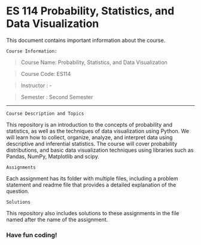 # ES 114 Probability, Statistics, and Data Visualization

This document contains important information about the course.

`Course Information:`

> Course Name: Probability, Statistics, and Data Visualization

> Course Code: ES114

> Instructor : -

> Semester : Second Semester
---

`Course Description and Topics`

This repository is an introduction to the concepts of probability and statistics, as well as the techniques of data visualization using Python. We will learn how to collect, organize, analyze, and interpret data using descriptive and inferential statistics. The course will cover probability distributions, and basic data visualization techniques using libraries such as Pandas, NumPy, Matplotlib and scipy.

`Assignments`

Each assignment has its folder with multiple files, including a problem statement and readme file that provides a detailed explanation of the question.

`Solutions`

This repository also includes solutions to these assignments in the file named after the name of the assignment. 

### Have fun coding!
